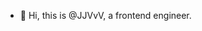 - 👋 Hi, this is @JJVvV, a frontend engineer.
<!---
JJVvV/JJVvV is a ✨ special ✨ repository because its `README.md` (this file) appears on your GitHub profile.
You can click the Preview link to take a look at your changes.
--->
